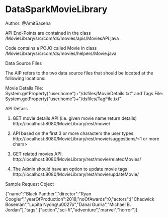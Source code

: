 # DataSparkMovieLibrary

Author: @AmitSaxena

API End-Points are contained in the class /MovieLibrary/src/com/ds/movies/apis/MoviesAPI.java

Code contains a POJO called Movie in class /MovieLibrary/src/com/ds/movies/helpers/Movie.java

Data Source Files

The AIP refers to the two data source files that should be located at the following locations:

Movie Details File: System.getProperty("user.home")+"/dsfiles/MovieDetails.txt"
and 
Tags File: System.getProperty("user.home")+"/dsfiles/TagFile.txt"

API Details

1. GET movie details API (i.e. given movie name return details)
http://localhost:8080/MovieLibrary/rest/movie/<Movie Name>

2. API based on the first 3 or more characters the user types
http://localhost:8080/MovieLibrary/rest/movie/suggestions/<1 or more chars>

3. GET related movies API.
http://localhost:8080/MovieLibrary/rest/movie/relatedMovies/<Movie Name>

4. The Admin should have an option to update movie tags
http://localhost:8080/MovieLibrary/rest/movie/updateMovie/ 

Sample Request Object 

{"name":"Black Panther","director":"Ryan Coogler","yearOfProduction":2018,"noOfAwards":0,"actors":["Chadwick Boseman","Lupita Nyong\u0027o","Danai Gurira","Michael B. Jordan"],"tags":["action","sci-fi","adventure","marvel","horror"]}
